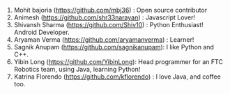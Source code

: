 1. Mohit bajoria (https://github.com/mbj36) :  Open source contributor 
2. Animesh (https://github.com/shr33narayan) : Javascript Lover!
3. Shivansh Sharma (https://github.com/Shiv10) : Python Enthusiast! Android Developer.
4. Aryaman Verma (https://github.com/aryamanverma) : Learner!
5. Sagnik Anupam (https://github.com/sagnikanupam): I like Python and C++.
6. Yibin Long (https://github.com/YibinLong): Head programmer for an FTC Robotics team, using Java, learning Python!
7. Katrina Florendo (https://github.com/kflorendo) : I love Java, and coffee too.

